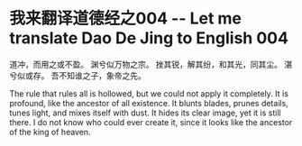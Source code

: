 # 我来翻译道德经之004 -- Let me translate Dao De Jing to English 004


道冲，而用之或不盈。
渊兮似万物之宗。
挫其锐，解其纷，和其光，同其尘。
湛兮似或存。
吾不知谁之子，象帝之先。

The rule that rules all is hollowed, but we could not apply it completely.
It is profound, like the ancestor of all existence.
It blunts blades, prunes details, tunes light, and mixes itself with dust.
It hides its clear image, yet it is still there.
I do not know who could ever create it, since it looks like the ancestor of the king of heaven.
